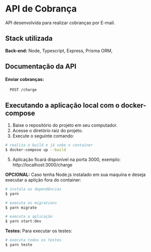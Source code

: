 # API de Cobrança

API desenvolvida para realizar cobranças por E-mail.


## Stack utilizada

**Back-end:** Node, Typescript, Express, Prisma ORM,


## Documentação da API

#### Enviar cobranças: 
```http
  POST /charge
```



## Executando a aplicação local com o docker-compose 

1. Baixe o repositório do projeto em seu computador.
2. Acesse o diretório raiz do projeto.
4. Execute o seguinte comando:
```bash
# realiza o build e já sobe o container
$ docker-compose up --build
```
5. Aplicação ficará disponível na porta 3000, exemplo: http://localhost:3000/charge

**OPCIONAL:** Caso tenha Node.js instalado em sua maquina e deseja executar a aplição fora do container: 
```bash
# instala as dependências
$ yarn 

# executa as migrations
$ yarn migrate

# executa a aplicação
$ yarn start:dev
```

**Testes:** Para executar os testes: 
```bash
# executa todos os testes
$ yarn teste
```